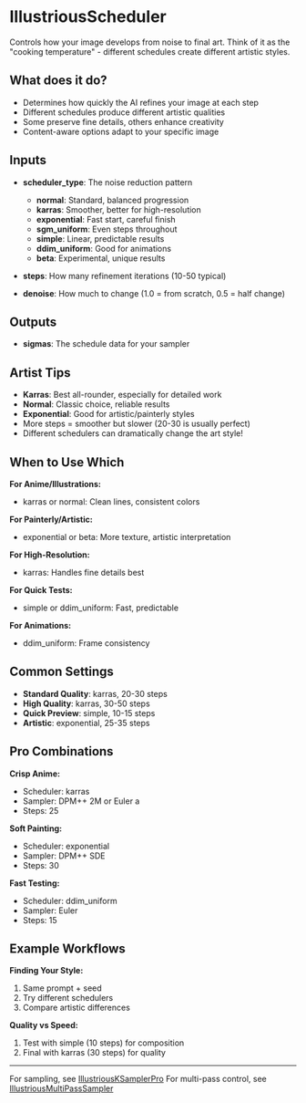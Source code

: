 # IllustriousScheduler

Controls how your image develops from noise to final art. Think of it as the "cooking temperature" - different schedules create different artistic styles.

## What does it do?

- Determines how quickly the AI refines your image at each step
- Different schedules produce different artistic qualities
- Some preserve fine details, others enhance creativity
- Content-aware options adapt to your specific image

## Inputs

- **scheduler_type**: The noise reduction pattern
  - **normal**: Standard, balanced progression
  - **karras**: Smoother, better for high-resolution
  - **exponential**: Fast start, careful finish
  - **sgm_uniform**: Even steps throughout
  - **simple**: Linear, predictable results
  - **ddim_uniform**: Good for animations
  - **beta**: Experimental, unique results

- **steps**: How many refinement iterations (10-50 typical)
- **denoise**: How much to change (1.0 = from scratch, 0.5 = half change)

## Outputs

- **sigmas**: The schedule data for your sampler

## Artist Tips

- **Karras**: Best all-rounder, especially for detailed work
- **Normal**: Classic choice, reliable results
- **Exponential**: Good for artistic/painterly styles
- More steps = smoother but slower (20-30 is usually perfect)
- Different schedulers can dramatically change the art style!

## When to Use Which

**For Anime/Illustrations:**
- karras or normal: Clean lines, consistent colors

**For Painterly/Artistic:**
- exponential or beta: More texture, artistic interpretation

**For High-Resolution:**
- karras: Handles fine details best

**For Quick Tests:**
- simple or ddim_uniform: Fast, predictable

**For Animations:**
- ddim_uniform: Frame consistency

## Common Settings

- **Standard Quality**: karras, 20-30 steps
- **High Quality**: karras, 30-50 steps  
- **Quick Preview**: simple, 10-15 steps
- **Artistic**: exponential, 25-35 steps

## Pro Combinations

**Crisp Anime:**
- Scheduler: karras
- Sampler: DPM++ 2M or Euler a
- Steps: 25

**Soft Painting:**
- Scheduler: exponential  
- Sampler: DPM++ SDE
- Steps: 30

**Fast Testing:**
- Scheduler: ddim_uniform
- Sampler: Euler
- Steps: 15

## Example Workflows

**Finding Your Style:**
1. Same prompt + seed
2. Try different schedulers
3. Compare artistic differences

**Quality vs Speed:**
1. Test with simple (10 steps) for composition
2. Final with karras (30 steps) for quality

---
For sampling, see [IllustriousKSamplerPro](IllustriousKSamplerPro.md)
For multi-pass control, see [IllustriousMultiPassSampler](IllustriousMultiPassSampler.md)
